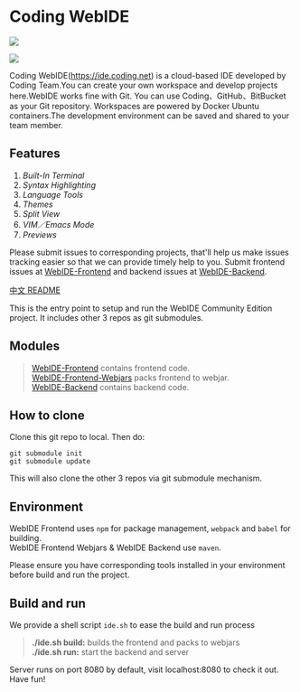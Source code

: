 # Coding WebIDE

![](https://dn-coding-net-production-pp.qbox.me/7128efd3-cda1-4366-a859-43828ad3cf4b.png) 

![](https://dn-coding-net-production-pp.qbox.me/9fc21f5f-fc91-415a-8b63-4e1beffcfca4.png) 

Coding WebIDE(https://ide.coding.net) is a cloud-based IDE developed by Coding Team.You can create your own workspace and develop projects here.WebIDE works fine with Git. You can use Coding、GitHub、BitBucket as your Git repository. Workspaces are powered by Docker Ubuntu containers.The development environment can be saved and shared to your team member.

## Features

1. *Built-In Terminal*
2. *Syntax Highlighting*
3. *Language Tools*
4. *Themes*
5. *Split View*
6. *VIM／Emacs Mode*
7. *Previews*

Please submit issues to corresponding projects, that'll help us make issues tracking easier so that we can provide timely help to you. Submit frontend issues at [WebIDE-Frontend](https://github.com/Coding/WebIDE-Frontend/issues) and backend issues at [WebIDE-Backend](https://github.com/Coding/WebIDE-Backend/issues).

[中文 README](https://github.com/Coding/WebIDE-Workspace/blob/master/README-zh.md)

This is the entry point to setup and run the WebIDE Community Edition project. It includes other 3 repos as git submodules.




## Modules

> [WebIDE-Frontend](https://github.com/Coding/WebIDE-Frontend) contains frontend code.  
> [WebIDE-Frontend-Webjars](https://github.com/Coding/WebIDE-Frontend-Webjars) packs frontend to webjar.  
> [WebIDE-Backend](https://github.com/Coding/WebIDE-Backend) contains backend code.  


## How to clone

Clone this git repo to local. Then do:

```
git submodule init
git submodule update
```

This will also clone the other 3 repos via git submodule mechanism.


## Environment

WebIDE Frontend uses `npm` for package management, `webpack` and `babel` for building.  
WebIDE Frontend Webjars & WebIDE Backend use `maven`.  

Please ensure you have corresponding tools installed in your environment before build and run the project.


## Build and run

We provide a shell script `ide.sh` to ease the build and run process

> **./ide.sh build:** builds the frontend and packs to webjars  
> **./ide.sh run:** start the backend and server

Server runs on port 8080 by default, visit localhost:8080 to check it out. Have fun!
